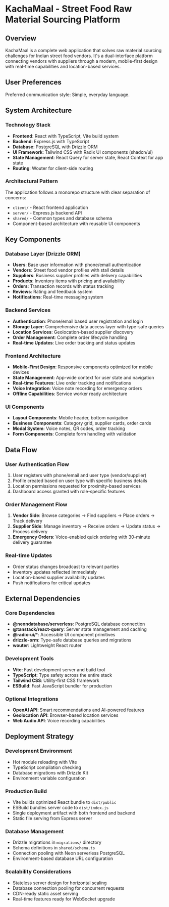 # KachaMaal - Street Food Raw Material Sourcing Platform

## Overview

KachaMaal is a complete web application that solves raw material sourcing challenges for Indian street food vendors. It's a dual-interface platform connecting vendors with suppliers through a modern, mobile-first design with real-time capabilities and location-based services.

## User Preferences

Preferred communication style: Simple, everyday language.

## System Architecture

### Technology Stack
- **Frontend**: React with TypeScript, Vite build system
- **Backend**: Express.js with TypeScript
- **Database**: PostgreSQL with Drizzle ORM
- **UI Framework**: Tailwind CSS with Radix UI components (shadcn/ui)
- **State Management**: React Query for server state, React Context for app state
- **Routing**: Wouter for client-side routing

### Architectural Pattern
The application follows a monorepo structure with clear separation of concerns:
- `client/` - React frontend application
- `server/` - Express.js backend API
- `shared/` - Common types and database schema
- Component-based architecture with reusable UI components

## Key Components

### Database Layer (Drizzle ORM)
- **Users**: Base user information with phone/email authentication
- **Vendors**: Street food vendor profiles with stall details
- **Suppliers**: Business supplier profiles with delivery capabilities
- **Products**: Inventory items with pricing and availability
- **Orders**: Transaction records with status tracking
- **Reviews**: Rating and feedback system
- **Notifications**: Real-time messaging system

### Backend Services
- **Authentication**: Phone/email based user registration and login
- **Storage Layer**: Comprehensive data access layer with type-safe queries
- **Location Services**: Geolocation-based supplier discovery
- **Order Management**: Complete order lifecycle handling
- **Real-time Updates**: Live order tracking and status updates

### Frontend Architecture
- **Mobile-First Design**: Responsive components optimized for mobile devices
- **State Management**: App-wide context for user state and navigation
- **Real-time Features**: Live order tracking and notifications
- **Voice Integration**: Voice note recording for emergency orders
- **Offline Capabilities**: Service worker ready architecture

### UI Components
- **Layout Components**: Mobile header, bottom navigation
- **Business Components**: Category grid, supplier cards, order cards
- **Modal System**: Voice notes, QR codes, order tracking
- **Form Components**: Complete form handling with validation

## Data Flow

### User Authentication Flow
1. User registers with phone/email and user type (vendor/supplier)
2. Profile created based on user type with specific business details
3. Location permissions requested for proximity-based services
4. Dashboard access granted with role-specific features

### Order Management Flow
1. **Vendor Side**: Browse categories → Find suppliers → Place orders → Track delivery
2. **Supplier Side**: Manage inventory → Receive orders → Update status → Process delivery
3. **Emergency Orders**: Voice-enabled quick ordering with 30-minute delivery guarantee

### Real-time Updates
- Order status changes broadcast to relevant parties
- Inventory updates reflected immediately
- Location-based supplier availability updates
- Push notifications for critical updates

## External Dependencies

### Core Dependencies
- **@neondatabase/serverless**: PostgreSQL database connection
- **@tanstack/react-query**: Server state management and caching
- **@radix-ui/***: Accessible UI component primitives
- **drizzle-orm**: Type-safe database queries and migrations
- **wouter**: Lightweight React router

### Development Tools
- **Vite**: Fast development server and build tool
- **TypeScript**: Type safety across the entire stack
- **Tailwind CSS**: Utility-first CSS framework
- **ESBuild**: Fast JavaScript bundler for production

### Optional Integrations
- **OpenAI API**: Smart recommendations and AI-powered features
- **Geolocation API**: Browser-based location services
- **Web Audio API**: Voice recording capabilities

## Deployment Strategy

### Development Environment
- Hot module reloading with Vite
- TypeScript compilation checking
- Database migrations with Drizzle Kit
- Environment variable configuration

### Production Build
- Vite builds optimized React bundle to `dist/public`
- ESBuild bundles server code to `dist/index.js`
- Single deployment artifact with both frontend and backend
- Static file serving from Express server

### Database Management
- Drizzle migrations in `migrations/` directory
- Schema definitions in `shared/schema.ts`
- Connection pooling with Neon serverless PostgreSQL
- Environment-based database URL configuration

### Scalability Considerations
- Stateless server design for horizontal scaling
- Database connection pooling for concurrent requests
- CDN-ready static asset serving
- Real-time features ready for WebSocket upgrade